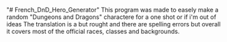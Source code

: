 "# French_DnD_Hero_Generator" 
This program was made to easely make a random "Dungeons and Dragons" charactere for a one shot or if i'm out of ideas
The translation is a but rought and there are spelling errors but overall it covers most of the official races, classes and backgrounds. 
